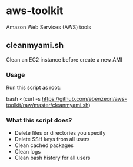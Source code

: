 # aws-toolkit
Amazon Web Services (AWS) tools

## cleanmyami.sh
Clean an EC2 instance before create a new AMI

### Usage
Run this script as root:

bash <(curl -s https://github.com/ebenzecri/aws-toolkit/raw/master/cleanmyami.sh)

### What this script does?

* Delete files or directories you specify
* Delete SSH keys from all users
* Clean cached packages
* Clean logs
* Clean bash history for all users
